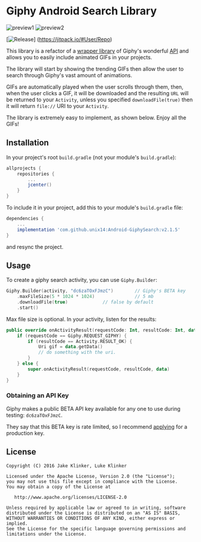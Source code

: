 # Giphy Android Search Library
![preview1](artwork/preview.png) ![preview2](artwork/preview2.png)

[![Release](https://jitpack.io/v/User/Repo.svg)]
(https://jitpack.io/#User/Repo)

This library is a refactor of a [wrapper library](https://github.com/klinker24/Android-GiphySearch) of Giphy's wonderful [API](https://github.com/Giphy/GiphyAPI) and allows you to easily include animated GIFs in your projects.

The library will start by showing the trending GIFs then allow the user to search through Giphy's vast amount of animations.

GIFs are automatically played when the user scrolls through them, then, when the user clicks a GIF, it will be downloaded and the resulting `URL` will be returned to your `Activity`, unless you specified `downloadFile(true)` then it will return `file://` URI to your `Activity`.

The library is extremely easy to implement, as shown below. Enjoy all the GIFs!

## Installation

In your project's root `build.gradle` (not your module's `build.gradle`):

```groovy
allprojects {
    repositories {
        ...
        jcenter()
    }
}
```

To include it in your project, add this to your module's `build.gradle` file:

```groovy
dependencies {
	...
    implementation 'com.github.unix14:Android-GiphySearch:v2.1.5'
}
```

and resync the project.

## Usage

To create a giphy search activity, you can use `Giphy.Builder`:

```kotlin
Giphy.Builder(activity, "dc6zaTOxFJmzC")    	// Giphy's BETA key
    .maxFileSize(5 * 1024 * 1024)               // 5 mb
    .downloadFile(true)				// false by default
    .start()
```

Max file size is optional. In your activity, listen for the results:

```kotlin
public override onActivityResult(requestCode: Int, resultCode: Int, data: Intent) {
    if (requestCode == Giphy.REQUEST_GIPHY) {
        if (resultCode == Activity.RESULT_OK) {
            Uri gif = data.getData()
            // do something with the uri.
        }
    } else {
        super.onActivityResult(requestCode, resultCode, data)
    }
}
```

### Obtaining an API Key

Giphy makes a public BETA API key available for any one to use during testing: `dc6zaTOxFJmzC`.

They say that this BETA key is rate limited, so I recommend [applying](http://api.giphy.com/submit) for a production key.

## License

    Copyright (C) 2016 Jake Klinker, Luke Klinker

    Licensed under the Apache License, Version 2.0 (the "License");
    you may not use this file except in compliance with the License.
    You may obtain a copy of the License at

       http://www.apache.org/licenses/LICENSE-2.0

    Unless required by applicable law or agreed to in writing, software
    distributed under the License is distributed on an "AS IS" BASIS,
    WITHOUT WARRANTIES OR CONDITIONS OF ANY KIND, either express or implied.
    See the License for the specific language governing permissions and
    limitations under the License.
